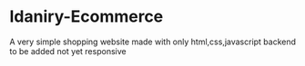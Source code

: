 # Idaniry-Ecommerce
A very simple shopping website
made with only html,css,javascript
backend to be added
not yet responsive 
